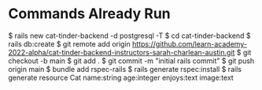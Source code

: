 # Commands Already Run
$ rails new cat-tinder-backend -d postgresql -T
$ cd cat-tinder-backend
$ rails db:create
$ git remote add origin https://github.com/learn-academy-2022-alpha/cat-tinder-backend-instructors-sarah-charlean-austin.git
$ git checkout -b main
$ git add .
$ git commit -m "initial rails commit"
$ git push origin main
$ bundle add rspec-rails
$ rails generate rspec:install
$ rails generate resource Cat name:string age:integer enjoys:text image:text
